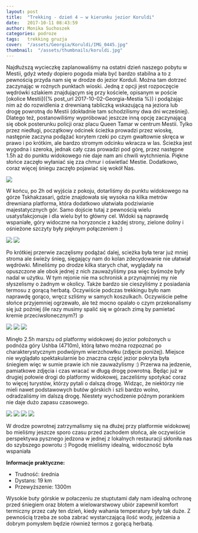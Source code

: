 ```yaml
---
layout: post
title:  "Trekking - dzień 4 – w kierunku jezior Koruldi"
date:   2017-10-11 08:43:59
author: Monika Suchoszek
categories: podroze
tags:	trekking gruzja
cover:  "/assets/Georgia/Koruldi/IMG_0445.jpg"
thumbnail:  "/assets/thumbnails/koruldi.jpg"
---
```


Najdłuższą wycieczkę zaplanowaliśmy na ostatni dzień naszego pobytu w Mestii, gdyż wtedy dopiero pogoda miała być bardzo stabilna a to z pewnością przyda nam się w drodze
do jezior Korduli. Można tam dotrzeć zaczynając w rożnych punktach wioski. Jedną z opcji jest rozpoczęcie wędrówki szlakiem znajdującym się przy kościele, opisanym w poście
[okolice Mestii]({% post_url 2017-10-02-Georgia-Mestia %}) i podążając nim aż do rozwidlenia z drewnianą tabliczką wskazującą na jeziora lub drogę powrotną do Mestii (dokładnie tam schodzilismy
 dwa dni wcześniej). Dlatego też, postanowiliśmy wypróbować jeszcze inną opcję zaczynającą się obok posterunku policji oraz placu Queen Tamar w centrum Mestii. Tylko 
przez niedługi, początkowy odcinek ścieżka prowadzi przez wioskę, następnie zaczyna podążać korytem rzeki po czym gwałtownie skręca w prawo i po krótkim, ale bardzo stromym odcinku
wkracza w las. Ścieżka jest wygodna i szeroka, jednak cały czas prowadzi pod górę, przez następne 1.5h aż do punktu widokowego nie daje nam ani chwili wytchnienia. Piękne słońce 
zaczęło wyłaniać się zza chmur i oświetlać Mestie. Dodatkowo, coraz więcej śniegu zaczęło pojawiać się wokół Nas.

<img src="/assets/Georgia/Koruldi/IMG_0442.jpg">

W końcu, po 2h od wyjścia z pokoju, dotarliśmy do punktu widokowego na górze Tskhakzasari, gdzie znajdowała się wysoka na kilka metrów drewniana platforma, która dodatkowo
ułatwiała podziwianie majestatycznych gór. Samo dojście tutaj z pewnością wielu usatysfakcjonuje i dla wielu był to główny cel. Widoki są naprawdę wspaniałe, góry widoczne 
na horyzoncie z każdej strony, zielone doliny i ośnieżone szczyty były pięknym połączeniem :)

<img src="/assets/Georgia/Koruldi/IMG_0444.jpg">
<img src="/assets/Georgia/Koruldi/IMG_0445.jpg">

Po krótkiej przerwie zaczęlismy podążać dalej, scieżka była terar już mniej stroma ale świeży śnieg, sięgający nam do kolan zdecydowanie nie ułatwiał wędrówki. Mineliśmy
po drodze kilka starych chat, wyglądały na opuszczone ale obok jednej z nich zauważyliśmy psa więc byśmoże były nadal w użytku. W tym rejonie nie ma schronisk a przynajmniej my 
nie słyszelismy o żadnym w okolicy. Także bardzo sie cieszyliśmy z posiadania termosu z gorącą herbatą. Oczywiście podczas trekkingu było nam naprawdę gorąco, wręcz szliśmy
w samych koszulkach. Oczywiście pełne słońce przyjemniej ogrzewało, ale też mocno opalało o czym przekonalismy się już poźniej (ile razy musimy spalić się w górach zimą by pamietać
kremie przeciwsłonecznym?) :p

<img src="/assets/Georgia/Koruldi/IMG_0451.jpg">
<img src="/assets/Georgia/Koruldi/IMG_0455.jpg">
<img src="/assets/Georgia/Koruldi/IMG_0460.jpg">

Minęło 2.5h marszu od platformy widokowej do jezior położonych u podnóża góry Ushba (4710m), którą łatwo można rozpoznać po charakterystycznym podwójnym wierzchowłku (zdjęcie poniżej). Miejsce nie wyglądało spektakularnie bo znaczna część jezior pokryta była śniegiem więc w
sumie prawie ich nie zauważylismy :) Przerwa na jedzenie, pamiatkowe zdjęcia i czas wracać w długą drogę powrotną. Będąc już w drugiej połowie drogi do platformy widokowej, 
zaczeliśmy spotykać coraz to więcej turystów, którzy pytali o dalszą drogę. Widząc, że niektórzy nie mieli nawet podstawowych butów górskich i szli bardzo wolno, odradzaliśmy 
im dalszą drogę. Niestety wychodzenie późnym porankiem nie daje dużo zapasu czasowego.

<img src="/assets/Georgia/Koruldi/IMG_0455.jpg">
<img src="/assets/Georgia/Koruldi/IMG_0479.jpg">
<img src="/assets/Georgia/Koruldi/IMG_0483.jpg">
<img src="/assets/Georgia/Koruldi/IMG_0484.jpg">

W drodze powrotnej zatrzymalismy się na dłużej przy platformie widokowej bo mieliśmy jeszcze sporo czasu przed zachodem słońca, ale oczywiście perspektywa pysznego jedzona w jednej
z lokalnych restauracji skłoniła nas do szybszego powrotu :) Pogodę mieliśmy idealną, widoczność była wspaniała

__Informacje praktyczne:__
  * Trudność: średnia
  * Dystans: 19 km
  * Przewyższenie: 1300m
  
  Wysokie buty górskie w połaczeniu ze stuptutami dały nam idealną ochronę przed śniegiem oraz błotem a wielowarstwowy ubiór zapewnił komfort termiczny przez cały ten dzień, kiedy
  wahania temperatury były tak duże. Z pewnością trzeba ze soba zabrać wystarczającą ilość wody, jedzenia a dobrym pomysłem będzie również termos z gorącą herbatą.


